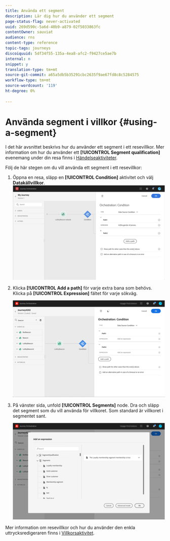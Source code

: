 ```yaml
---
title: Använda ett segment
description: Lär dig hur du använder ett segment
page-status-flag: never-activated
uuid: 269d590c-5a6d-40b9-a879-02f5033863fc
contentOwner: sauviat
audience: rns
content-type: reference
topic-tags: journeys
discoiquuid: 5df34f55-135a-4ea8-afc2-f9427ce5ae7b
internal: n
snippet: y
translation-type: tm+mt
source-git-commit: a65a5db5b35291cbc2635f9ae67fd8c8c5284575
workflow-type: tm+mt
source-wordcount: '119'
ht-degree: 0%

---
```



# Använda segment i villkor {#using-a-segment}

I det här avsnittet beskrivs hur du använder ett segment i ett resevillkor. Mer information om hur du använder ett **[!UICONTROL Segment qualification]** evenemang under din resa finns i [Händelseaktiviteter](../building-journeys/segment-qualification-events.md).

Följ de här stegen om du vill använda ett segment i ett resevillkor:

1. Öppna en resa, släpp en **[!UICONTROL Condition]** aktivitet och välj **Datakällvillkor**.
   ![](../assets/journey47.png)

1. Klicka **[!UICONTROL Add a path]** för varje extra bana som behövs. Klicka på **[!UICONTROL Expression]** fältet för varje sökväg.

   ![](../assets/segment3.png)

1. På vänster sida, unfold **[!UICONTROL Segments]** node. Dra och släpp det segment som du vill använda för villkoret. Som standard är villkoret i segmentet sant.

   ![](../assets/segment4.png)

Mer information om resevillkor och hur du använder den enkla uttrycksredigeraren finns i [Villkorsaktivitet](../building-journeys/condition-activity.md#about_condition).
